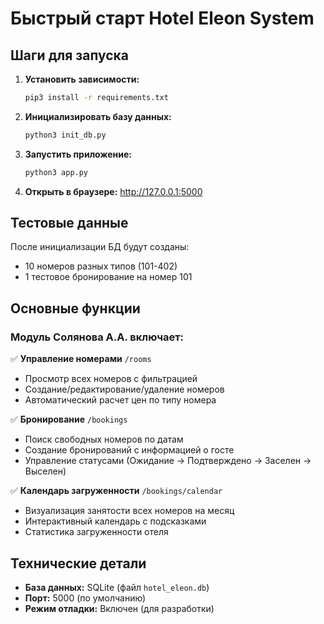 # Быстрый старт Hotel Eleon System

## Шаги для запуска

1. **Установить зависимости:**
   ```bash
   pip3 install -r requirements.txt
   ```

2. **Инициализировать базу данных:**
   ```bash
   python3 init_db.py
   ```

3. **Запустить приложение:**
   ```bash
   python3 app.py
   ```

4. **Открыть в браузере:**
   <http://127.0.0.1:5000>

## Тестовые данные

После инициализации БД будут созданы:
- 10 номеров разных типов (101-402)
- 1 тестовое бронирование на номер 101

## Основные функции

### Модуль Солянова А.А. включает:

✅ **Управление номерами** `/rooms`
- Просмотр всех номеров с фильтрацией
- Создание/редактирование/удаление номеров
- Автоматический расчет цен по типу номера

✅ **Бронирование** `/bookings` 
- Поиск свободных номеров по датам
- Создание бронирований с информацией о госте
- Управление статусами (Ожидание → Подтверждено → Заселен → Выселен)

✅ **Календарь загруженности** `/bookings/calendar`
- Визуализация занятости всех номеров на месяц
- Интерактивный календарь с подсказками
- Статистика загруженности отеля

## Технические детали

- **База данных:** SQLite (файл `hotel_eleon.db`)
- **Порт:** 5000 (по умолчанию)
- **Режим отладки:** Включен (для разработки)
